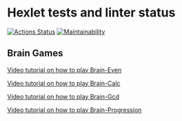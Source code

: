# Hexlet tests and linter status

[![Actions Status](https://github.com/unclebusy/frontend-project-44/workflows/hexlet-check/badge.svg)](https://github.com/unclebusy/frontend-project-44/actions) [![Maintainability](https://api.codeclimate.com/v1/badges/a99a88d28ad37a79dbf6/maintainability)](https://codeclimate.com/github/unclebusy/frontend-project-44/maintainability)

## Brain Games

[Video tutorial on how to play Brain-Even](https://asciinema.org/a/HvOFrrgf2UU9W2tDlgKLTD0KS)

[Video tutorial on how to play Brain-Calc](https://asciinema.org/a/lmA37IzpEaZDc3scV9Q4hLPTR)

[Video tutorial on how to play Brain-Gcd](https://asciinema.org/a/8dBmqA79Lx15Nn3V4V0lWWVxh)

[Video tutorial on how to play Brain-Progression](https://asciinema.org/a/uTZdExSEy5RBDf3d4dRxVid1q)